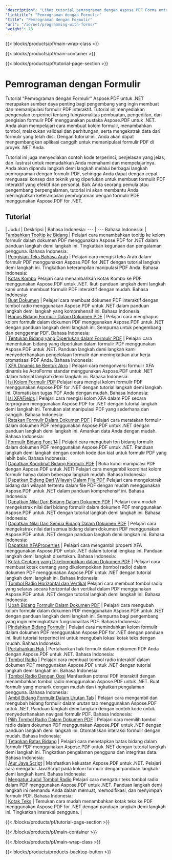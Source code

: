 ```yaml
---
"description": "Lihat tutorial pemrograman dengan Aspose.PDF Forms untuk .NET untuk membuat dan mengelola formulir interaktif di file PDF Anda."
"linktitle": "Pemrograman dengan Formulir"
"title": "Pemrograman dengan Formulir"
"url": "/id/net/programming-with-forms/"
"weight": 13
---
```


{{< blocks/products/pf/main-wrap-class >}}

{{< blocks/products/pf/main-container >}}

{{< blocks/products/pf/tutorial-page-section >}}

# Pemrograman dengan Formulir

Tutorial "Pemrograman dengan Formulir" Aspose.PDF untuk .NET merupakan sumber daya penting bagi pengembang yang ingin membuat dan memanipulasi formulir PDF interaktif. Tutorial ini menyediakan pengenalan terperinci tentang fungsionalitas pembuatan, pengeditan, dan pengisian formulir PDF menggunakan pustaka Aspose.PDF untuk .NET. Anda akan mempelajari cara membuat kolom formulir, menambahkan tombol, melakukan validasi dan perhitungan, serta mengekstrak data dari formulir yang telah diisi. Dengan tutorial ini, Anda akan dapat mengembangkan aplikasi canggih untuk memanipulasi formulir PDF di proyek .NET Anda.

Tutorial ini juga menyediakan contoh kode terperinci, penjelasan yang jelas, dan ilustrasi untuk memudahkan Anda memahami dan mempelajarinya. Anda akan dipandu langkah demi langkah melalui berbagai langkah pemrograman dengan formulir PDF, sehingga Anda dapat dengan cepat menguasai konsep dan teknik yang diperlukan untuk membuat formulir PDF interaktif yang efektif dan personal. Baik Anda seorang pemula atau pengembang berpengalaman, tutorial ini akan membantu Anda meningkatkan keterampilan pemrograman dengan formulir PDF menggunakan Aspose.PDF for .NET.

## Tutorial
| Judul | Deskripsi |
Bahasa Indonesia: --- | --- Bahasa Indonesia: 
| [Tambahkan Tooltip ke Bidang](./add-tooltip-to-field/) | Pelajari cara menambahkan tooltip ke kolom formulir dalam dokumen PDF menggunakan Aspose.PDF for .NET dalam panduan langkah demi langkah ini. Tingkatkan kegunaan dan pengalaman pengguna. Bahasa Indonesia:  
| [Pengisian Teks Bahasa Arab](./arabic-text-filling/) | Pelajari cara mengisi teks Arab dalam formulir PDF menggunakan Aspose.PDF for .NET dengan tutorial langkah demi langkah ini. Tingkatkan keterampilan manipulasi PDF Anda. Bahasa Indonesia:  
| [Kotak Kombo](./combo-box/) Pelajari cara menambahkan Kotak Kombo ke PDF menggunakan Aspose.PDF untuk .NET. Ikuti panduan langkah demi langkah kami untuk membuat formulir PDF interaktif dengan mudah. Bahasa Indonesia:  
| [Buat Dokumen](./create-doc/) | Pelajari cara membuat dokumen PDF interaktif dengan tombol radio menggunakan Aspose.PDF untuk .NET dalam panduan langkah demi langkah yang komprehensif ini. Bahasa Indonesia:  
| [Hapus Bidang Formulir Dalam Dokumen PDF](./delete-form-field/) | Pelajari cara menghapus kolom formulir dalam dokumen PDF menggunakan Aspose.PDF untuk .NET dengan panduan langkah demi langkah ini. Sempurna untuk pengembang dan penggemar PDF. Bahasa Indonesia:  
| [Tentukan Bidang yang Diperlukan dalam Formulir PDF](./determine-required-field/) | Pelajari cara menentukan bidang yang diperlukan dalam formulir PDF menggunakan Aspose.PDF untuk .NET. Panduan langkah demi langkah kami menyederhanakan pengelolaan formulir dan meningkatkan alur kerja otomatisasi PDF Anda. Bahasa Indonesia:  
| [XFA Dinamis ke Bentuk Akro](./dynamic-xfa-to-acro-form/) | Pelajari cara mengonversi formulir XFA dinamis ke AcroForms standar menggunakan Aspose.PDF untuk .NET dalam tutorial langkah demi langkah ini. Bahasa Indonesia:  
| [Isi Kolom Formulir PDF](./fill-form-field/) Pelajari cara mengisi kolom formulir PDF menggunakan Aspose.PDF for .NET dengan tutorial langkah demi langkah ini. Otomatiskan tugas PDF Anda dengan mudah. Bahasa Indonesia:  
| [Isi XFAFields](./fill-xfafields/) | Pelajari cara mengisi kolom XFA dalam PDF secara terprogram menggunakan Aspose.PDF for .NET dengan tutorial langkah demi langkah ini. Temukan alat manipulasi PDF yang sederhana dan canggih. Bahasa Indonesia:  
| [Ratakan Formulir Dalam Dokumen PDF](./flatten-forms/) | Pelajari cara meratakan formulir dalam dokumen PDF menggunakan Aspose.PDF untuk .NET dengan panduan langkah demi langkah ini. Amankan data Anda dengan mudah. Bahasa Indonesia:  
| [Formulir Bidang Font 14](./form-field-font-14/) | Pelajari cara mengubah fon bidang formulir dalam dokumen PDF menggunakan Aspose.PDF untuk .NET. Panduan langkah demi langkah dengan contoh kode dan kiat untuk formulir PDF yang lebih baik. Bahasa Indonesia:  
| [Dapatkan Koordinat Bidang Formulir PDF](./get-coordinates/) | Buka kunci manipulasi PDF dengan Aspose.PDF untuk .NET! Pelajari cara mengambil koordinat kolom formulir hanya dalam beberapa langkah mudah. Bahasa Indonesia:  
| [Dapatkan Bidang Dari Wilayah Dalam File PDF](./get-fields-from-region/) Pelajari cara mengekstrak bidang dari wilayah tertentu dalam file PDF dengan mudah menggunakan Aspose.PDF untuk .NET dalam panduan komprehensif ini. Bahasa Indonesia:  
| [Dapatkan Nilai Dari Bidang Dalam Dokumen PDF](./get-value-from-field/) | Pelajari cara mudah mengekstrak nilai dari bidang formulir dalam dokumen PDF menggunakan Aspose.PDF untuk .NET dengan tutorial langkah demi langkah ini. Bahasa Indonesia:  
| [Dapatkan Nilai Dari Semua Bidang Dalam Dokumen PDF](./get-values-from-all-fields/) | Pelajari cara mengekstrak nilai dari semua bidang dalam dokumen PDF menggunakan Aspose.PDF untuk .NET dengan panduan langkah demi langkah ini. Bahasa Indonesia:  
| [Dapatkan XFAProperties](./get-xfaproperties/) | Pelajari cara mengambil properti XFA menggunakan Aspose.PDF untuk .NET dalam tutorial lengkap ini. Panduan langkah demi langkah disertakan. Bahasa Indonesia:  
| [Kotak Centang yang Dikelompokkan dalam Dokumen PDF](./grouped-check-boxes/) | Pelajari cara membuat kotak centang yang dikelompokkan (tombol radio) dalam dokumen PDF menggunakan Aspose.PDF untuk .NET dengan tutorial langkah demi langkah ini. Bahasa Indonesia:  
| [Tombol Radio Horizontal dan Vertikal](./horizontally-and-vertically-radio-buttons/) Pelajari cara membuat tombol radio yang selaras secara horizontal dan vertikal dalam PDF menggunakan Aspose.PDF untuk .NET dengan tutorial langkah demi langkah ini. Bahasa Indonesia:  
| [Ubah Bidang Formulir Dalam Dokumen PDF](./modify-form-field/) | Pelajari cara mengubah kolom formulir dalam dokumen PDF menggunakan Aspose.PDF untuk .NET dengan panduan langkah demi langkah ini. Sempurna bagi pengembang yang ingin meningkatkan fungsionalitas PDF. Bahasa Indonesia:  
| [Pindahkan Bidang Formulir](./move-form-field/) | Pelajari cara memindahkan kolom formulir dalam dokumen PDF menggunakan Aspose.PDF for .NET dengan panduan ini. Ikuti tutorial terperinci ini untuk mengubah lokasi kotak teks dengan mudah. Bahasa Indonesia:  
| [Pertahankan Hak](./preserve-rights/) | Pertahankan hak formulir dalam dokumen PDF Anda dengan Aspose.PDF untuk .NET. Bahasa Indonesia:  
| [Tombol Radio](./radio-button/) | Pelajari cara membuat tombol radio interaktif dalam dokumen PDF menggunakan Aspose.PDF untuk .NET dengan tutorial langkah demi langkah ini. Bahasa Indonesia:  
| [Tombol Radio Dengan Opsi](./radio-button-with-options/) Manfaatkan potensi PDF interaktif dengan menambahkan tombol radio menggunakan Aspose.PDF untuk .NET. Buat formulir yang menarik dengan mudah dan tingkatkan pengalaman pengguna. Bahasa Indonesia:  
| [Ambil Bidang Formulir Dalam Urutan Tab](./retrieve-form-field-in-tab-order/) | Pelajari cara mengambil dan mengubah bidang formulir dalam urutan tab menggunakan Aspose.PDF untuk .NET. Panduan langkah demi langkah dengan contoh kode untuk menyederhanakan navigasi formulir PDF. Bahasa Indonesia:  
| [Pilih Tombol Radio Dalam Dokumen PDF](./select-radio-button/) | Pelajari cara memilih tombol radio dalam dokumen PDF menggunakan Aspose.PDF untuk .NET dengan panduan langkah demi langkah ini. Otomatiskan interaksi formulir dengan mudah. Bahasa Indonesia:  
| [Tetapkan Batas Bidang](./set-field-limit/) | Pelajari cara menetapkan batas bidang dalam formulir PDF menggunakan Aspose.PDF untuk .NET dengan tutorial langkah demi langkah ini. Tingkatkan pengalaman pengguna dan integritas data. Bahasa Indonesia:  
| [Atur Java Script](./set-java-script/) | Manfaatkan kekuatan Aspose.PDF untuk .NET. Pelajari cara mengatur JavaScript pada kolom formulir dengan panduan langkah demi langkah kami. Bahasa Indonesia:  
| [Mengatur Judul Tombol Radio](./set-radio-button-caption/) Pelajari cara mengatur teks tombol radio dalam PDF menggunakan Aspose.PDF untuk .NET. Panduan langkah demi langkah ini memandu Anda dalam memuat, memodifikasi, dan menyimpan formulir PDF. Bahasa Indonesia:  
| [Kotak Teks](./text-box/) | Temukan cara mudah menambahkan kotak teks ke PDF menggunakan Aspose.PDF for .NET dengan panduan langkah demi langkah ini. Tingkatkan interaksi pengguna. |  

{{< /blocks/products/pf/tutorial-page-section >}}

{{< /blocks/products/pf/main-container >}}

{{< /blocks/products/pf/main-wrap-class >}}

{{< blocks/products/products-backtop-button >}}